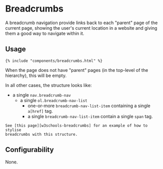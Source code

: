 # Breadcrumbs

A breadcrumb navigation provide links back to each "parent" page of the
current page, showing the user's current location in a website and
giving them a good way to navigate within it.

## Usage

```jinja
{% include "components/breadcrumbs.html" %}
```

When the page does not have "parent" pages (in the top-level of the hierarchy), this will be empty.

In all other cases, the structure looks like:

- a single `nav.breadcrumb-nav`
  - a single `ol.breadcrumb-nav-list`
    - one-or-more `breadcrumb-nav-list-item` containing a single
      `a[href]` tag.
    - a single `breadcrumb-nav-list-item` contain a single `span` tag.

```{tip}
See [this page][w3schools-breadcrumbs] for an example of how to stylise
breadcrumbs with this structure.
```

## Configurability

None.

[w3schools-breadcrumbs]: https://www.w3schools.com/howto/howto_css_breadcrumbs.asp
